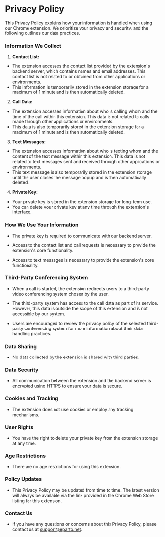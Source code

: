# Privacy Policy

This Privacy Policy explains how your information is handled when using our
Chrome extension. We prioritize your privacy and security, and the following
outlines our data practices.

### Information We Collect

1. **Contact List:**

- The extension accesses the contact list provided by the extension's backend
  server, which contains names and email addresses. This contact list is not
  related to or obtained from other applications or environments.
- This information is temporarily stored in the extension storage for a maximum
  of 1 minute and is then automatically deleted.

2. **Call Data:**

- The extension accesses information about who is calling whom and the time of
  the call within this extension. This data is not related to calls made through
  other applications or environments.
- This data is also temporarily stored in the extension storage for a maximum of
  1 minute and is then automatically deleted.

3. **Text Messages:**
- The extension accesses information about who is texting whom and the content
  of the text message within this extension. This data is not related to text
  messages sent and received through other applications or environments.
- This text message is also temporarily stored in the extension storage until
  the user closes the message popup and is then automatically deleted.

4. **Private Key:**

- Your private key is stored in the extension storage for long-term use.
- You can delete your private key at any time through the extension's interface.

### How We Use Your Information

- The private key is required to communicate with our backend server.

- Access to the contact list and call requests is necessary to provide the
  extension's core functionality.

- Access to text messages is necessary to provide the extension's core
  functionality.

### Third-Party Conferencing System

- When a call is started, the extension redirects users to a third-party video
  conferencing system chosen by the user.

- The third-party system has access to the call data as part of its service.
  However, this data is outside the scope of this extension and is not
  accessible by our system.

- Users are encouraged to review the privacy policy of the selected third-party
  conferencing system for more information about their data handling practices.

### Data Sharing

- No data collected by the extension is shared with third parties.

### Data Security

- All communication between the extension and the backend server is encrypted
  using HTTPS to ensure your data is secure.

### Cookies and Tracking

- The extension does not use cookies or employ any tracking mechanisms.

### User Rights

- You have the right to delete your private key from the extension storage at
  any time.

### Age Restrictions

- There are no age restrictions for using this extension.

### Policy Updates

- This Privacy Policy may be updated from time to time. The latest version will
  always be available via the link provided in the Chrome Web Store listing for
  this extension.

### Contact Us

- If you have any questions or concerns about this Privacy Policy, please
  contact us at [support@eparto.net](mailto:support@eparto.net).
